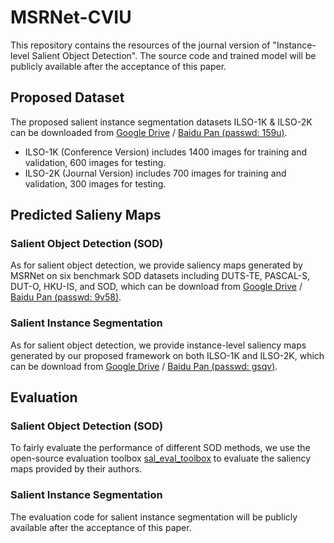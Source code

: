 # MSRNet-CVIU
This repository contains the resources of the journal version of "Instance-level Salient Object Detection".
The source code and trained model will be publicly available after the acceptance of this paper.

## Proposed Dataset
The proposed salient instance segmentation datasets ILSO-1K & ILSO-2K can be downloaded from [Google Drive](https://drive.google.com/file/d/1tM_7IlDcQkqWB44kcZluJuiPd-Dnnw8k/view?usp=sharing) / [Baidu Pan (passwd: 159u)](https://pan.baidu.com/s/1O6ueVp2VZKRONxy0iboMzg).
* ILSO-1K (Conference Version) includes 1400 images for training and validation, 600 images for testing.
* ILSO-2K (Journal Version) includes 700 images for training and validation, 300 images for testing.

## Predicted Salieny Maps
### Salient Object Detection (SOD)
As for salient object detection, we provide saliency maps generated by MSRNet on six benchmark SOD datasets including DUTS-TE, PASCAL-S, DUT-O, HKU-IS, and SOD, which can be download from [Google Drive](https://drive.google.com/file/d/1QrewZw6y2HKYKKGyRRzXbh-sw8485lyf/view?usp=sharing) / [Baidu Pan (passwd: 9v58)](https://pan.baidu.com/s/1TQiQ8E_pc1zPuW1bgwrGrA).
### Salient Instance Segmentation
As for salient object detection, we provide instance-level saliency maps generated by our proposed framework on both ILSO-1K and ILSO-2K, which can be download from [Google Drive](https://drive.google.com/file/d/1ktkXU8bN4yOVV-xpVADjEQ-XGy8s0olr/view?usp=sharing) / [Baidu Pan (passwd: gsqv)](https://pan.baidu.com/s/1O9TIupFpu9jEcJmpxBoAVg).

## Evaluation
### Salient Object Detection (SOD)
To fairly evaluate the performance of different SOD methods, we use the open-source evaluation toolbox [sal_eval_toolbox](https://github.com/ArcherFMY/sal_eval_toolbox) to evaluate the saliency maps provided by their authors.

### Salient Instance Segmentation
The evaluation code for salient instance segmentation will be publicly available after the acceptance of this paper.